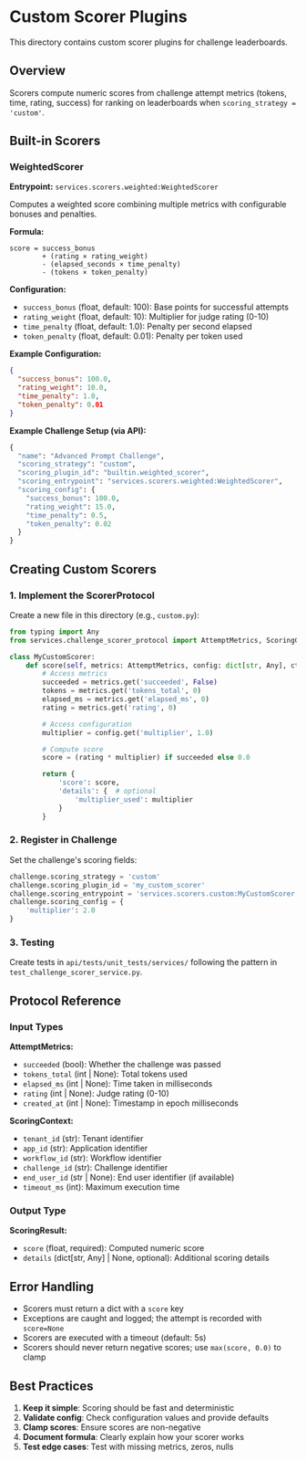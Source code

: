 # Custom Scorer Plugins

This directory contains custom scorer plugins for challenge leaderboards.

## Overview

Scorers compute numeric scores from challenge attempt metrics (tokens, time, rating, success) for ranking on leaderboards when `scoring_strategy = 'custom'`.

## Built-in Scorers

### WeightedScorer

**Entrypoint:** `services.scorers.weighted:WeightedScorer`

Computes a weighted score combining multiple metrics with configurable bonuses and penalties.

**Formula:**
```
score = success_bonus
        + (rating × rating_weight)
        - (elapsed_seconds × time_penalty)
        - (tokens × token_penalty)
```

**Configuration:**
- `success_bonus` (float, default: 100): Base points for successful attempts
- `rating_weight` (float, default: 10): Multiplier for judge rating (0-10)
- `time_penalty` (float, default: 1.0): Penalty per second elapsed
- `token_penalty` (float, default: 0.01): Penalty per token used

**Example Configuration:**
```json
{
  "success_bonus": 100.0,
  "rating_weight": 10.0,
  "time_penalty": 1.0,
  "token_penalty": 0.01
}
```

**Example Challenge Setup (via API):**
```python
{
  "name": "Advanced Prompt Challenge",
  "scoring_strategy": "custom",
  "scoring_plugin_id": "builtin.weighted_scorer",
  "scoring_entrypoint": "services.scorers.weighted:WeightedScorer",
  "scoring_config": {
    "success_bonus": 100.0,
    "rating_weight": 15.0,
    "time_penalty": 0.5,
    "token_penalty": 0.02
  }
}
```

## Creating Custom Scorers

### 1. Implement the ScorerProtocol

Create a new file in this directory (e.g., `custom.py`):

```python
from typing import Any
from services.challenge_scorer_protocol import AttemptMetrics, ScoringContext, ScoringResult

class MyCustomScorer:
    def score(self, metrics: AttemptMetrics, config: dict[str, Any], ctx: ScoringContext) -> ScoringResult:
        # Access metrics
        succeeded = metrics.get('succeeded', False)
        tokens = metrics.get('tokens_total', 0)
        elapsed_ms = metrics.get('elapsed_ms', 0)
        rating = metrics.get('rating', 0)

        # Access configuration
        multiplier = config.get('multiplier', 1.0)

        # Compute score
        score = (rating * multiplier) if succeeded else 0.0

        return {
            'score': score,
            'details': {  # optional
                'multiplier_used': multiplier
            }
        }
```

### 2. Register in Challenge

Set the challenge's scoring fields:

```python
challenge.scoring_strategy = 'custom'
challenge.scoring_plugin_id = 'my_custom_scorer'
challenge.scoring_entrypoint = 'services.scorers.custom:MyCustomScorer'
challenge.scoring_config = {
    'multiplier': 2.0
}
```

### 3. Testing

Create tests in `api/tests/unit_tests/services/` following the pattern in `test_challenge_scorer_service.py`.

## Protocol Reference

### Input Types

**AttemptMetrics:**
- `succeeded` (bool): Whether the challenge was passed
- `tokens_total` (int | None): Total tokens used
- `elapsed_ms` (int | None): Time taken in milliseconds
- `rating` (int | None): Judge rating (0-10)
- `created_at` (int | None): Timestamp in epoch milliseconds

**ScoringContext:**
- `tenant_id` (str): Tenant identifier
- `app_id` (str): Application identifier
- `workflow_id` (str): Workflow identifier
- `challenge_id` (str): Challenge identifier
- `end_user_id` (str | None): End user identifier (if available)
- `timeout_ms` (int): Maximum execution time

### Output Type

**ScoringResult:**
- `score` (float, required): Computed numeric score
- `details` (dict[str, Any] | None, optional): Additional scoring details

## Error Handling

- Scorers must return a dict with a `score` key
- Exceptions are caught and logged; the attempt is recorded with `score=None`
- Scorers are executed with a timeout (default: 5s)
- Scorers should never return negative scores; use `max(score, 0.0)` to clamp

## Best Practices

1. **Keep it simple**: Scoring should be fast and deterministic
2. **Validate config**: Check configuration values and provide defaults
3. **Clamp scores**: Ensure scores are non-negative
4. **Document formula**: Clearly explain how your scorer works
5. **Test edge cases**: Test with missing metrics, zeros, nulls
